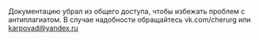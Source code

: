 Документацию убрал из общего доступа, чтобы избежать проблем с антиплагиатом. В случае надобности обращайтесь vk.com/cherurg или karpovad@yandex.ru
